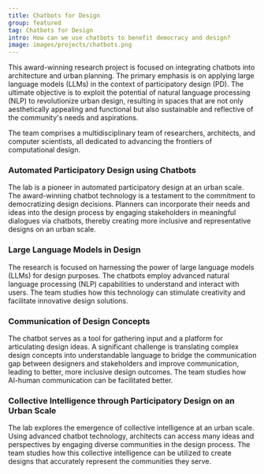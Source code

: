 ```yaml
--- 
title: Chatbots for Design
group: featured
tag: Chatbots for Design
intro: How can we use chatbots to benefit democracy and design?
image: images/projects/chatbots.png
---
```


This award-winning research project is focused on integrating chatbots into architecture and urban planning. The primary emphasis is on applying large language models (LLMs) in the context of participatory design (PD). The ultimate objective is to exploit the potential of natural language processing (NLP) to revolutionize urban design, resulting in spaces that are not only aesthetically appealing and functional but also sustainable and reflective of the community's needs and aspirations.

The team comprises a multidisciplinary team of researchers, architects, and computer scientists, all dedicated to advancing the frontiers of computational design.

<h3 class="details_info_title">Automated Participatory Design using Chatbots</h3>

The lab is a pioneer in automated participatory design at an urban scale. The award-winning chatbot technology is a testament to the commitment to democratizing design decisions. Planners can incorporate their needs and ideas into the design process by engaging stakeholders in meaningful dialogues via chatbots, thereby creating more inclusive and representative designs on an urban scale.

<h3 class="details_info_title">Large Language Models in Design</h3>

The research is focused on harnessing the power of large language models (LLMs) for design purposes. The chatbots employ advanced natural language processing (NLP) capabilities to understand and interact with users. The team studies how this technology can stimulate creativity and facilitate innovative design solutions.

<h3 class="details_info_title">Communication of Design Concepts</h3>

The chatbot serves as a tool for gathering input and a platform for articulating design ideas. A significant challenge is translating complex design concepts into understandable language to bridge the communication gap between designers and stakeholders and improve communication, leading to better, more inclusive design outcomes. The team studies how AI-human communication can be facilitated better.

<h3 class="details_info_title">Collective Intelligence through Participatory Design on an Urban Scale</h3>

The lab explores the emergence of collective intelligence at an urban scale. Using advanced chatbot technology, architects can access many ideas and perspectives by engaging diverse communities in the design process. The team studies how this collective intelligence can be utilized to create designs that accurately represent the communities they serve.